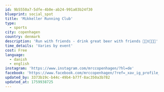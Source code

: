 ```yaml
---
id: 9b5550a7-5dfe-4b0e-ab24-991a03b24f30
blueprint: social_spot
title: 'Mikkeller Running Club'
type:
  - sports
city: copenhagen
country: denmark
description: 'Run with friends - drink great beer with friends 🏃🏻‍♀️🏃🏽🍺'
time_details: 'Varies by event'
cost: Free
language:
  - danish
  - english
instagram: 'https://www.instagram.com/mrccopenhagen/?hl=de'
facebook: 'https://www.facebook.com/mrccopenhagen/?ref=_xav_ig_profile_page_web#'
updated_by: 3373b19c-b44c-49b4-b77f-8ac350a3b782
updated_at: 1759938725
---
```

